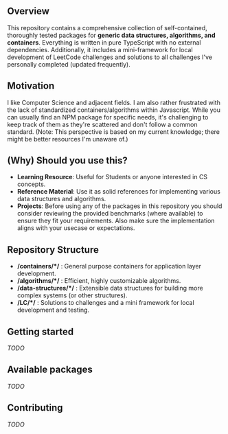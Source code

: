 ## Overview

This repository contains a comprehensive collection of self-contained, thoroughly tested packages for **generic data structures, algorithms, and containers**. Everything is written in pure TypeScript with no external dependencies.
Additionally, it includes a mini-framework for local development of LeetCode challenges and solutions to all challenges I've personally completed (updated frequently).

## Motivation

I like Computer Science and adjacent fields. I am also rather frustrated with the lack of standardized containers/algorithms within Javascript. While you can usually find an NPM package for specific needs, it's challenging to keep track of them as they're scattered and don't follow a common standard. (Note: This perspective is based on my current knowledge; there might be better resources I'm unaware of.)

## (Why) Should you use this?

- **Learning Resource**: Useful for Students or anyone interested in CS concepts.
- **Reference Material**: Use it as solid references for implementing various data structures and algorithms.
- **Projects**: Before using any of the packages in this repository you should consider reviewing the provided benchmarks (where available) to ensure they fit your requirements. Also make sure the implementation aligns with your usecase or expectations.

## Repository Structure

- **/containers/\*/** : General purpose containers for application layer development.
- **/algorithms/\*/** : Efficient, highly customizable algorithms.
- **/data-structures/\*/** : Extensible data structures for building more complex systems (or other structures).
- **/LC/\*/** : Solutions to challenges and a mini framework for local development and testing.

## Getting started

_TODO_

## Available packages

_TODO_

## Contributing

_TODO_

